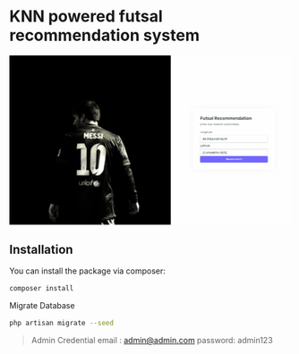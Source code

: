 # KNN powered futsal recommendation system

![Demonstration ](https://github.com/pratiksh404/Laravel-KNN-Implementation/blob/main/files/futsal_recommend.gif)

## Installation

You can install the package via composer:

```bash
composer install
```

Migrate Database

```sh
php artisan migrate --seed
```

> Admin Credential
> email : admin@admin.com
> password: admin123
